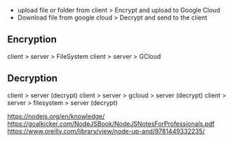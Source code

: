 - upload file or folder from client > Encrypt and upload to Google Cloud
- Download file from google cloud > Decrypt and send to the client

## Encryption

client > server > FileSystem
client > server > GCloud

## Decryption

client > server (decrypt)
client > server > gcloud > server (decrypt)
client > server > filesystem > server (decrypt)

https://nodejs.org/en/knowledge/
https://goalkicker.com/NodeJSBook/NodeJSNotesForProfessionals.pdf
https://www.oreilly.com/library/view/node-up-and/9781449332235/
